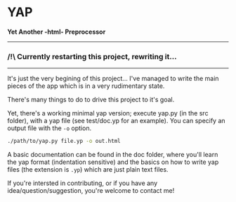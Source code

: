 # YAP

**Yet Another -html- Preprocessor**

---
### /!\ Currently restarting this project, rewriting it...
---

It's just the very begining of this project... I've managed to write the main pieces of the app which is in a very rudimentary state.

There's many things to do to drive this project to it's goal.

Yet, there's a working minimal yap version; execute yap.py (in the src folder), with a yap file (see test/doc.yp for an example). You can specify an output file with the `-o` option.

```bash
./path/to/yap.py file.yp -o out.html
```

A basic documentation can be found in the doc folder, where you'll learn the yap format (indentation sensitive) and the basics on how to write yap files (the extension is `.yp`) which are just plain text files.

If you're intersted in contributing, or if you have any idea/question/suggestion, you're welcome to contact me!
